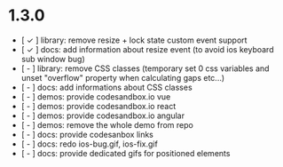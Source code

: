 # 1.3.0

* [ ✓ ] library: remove resize + lock state custom event support
* [ ✓ ] docs: add information about resize event (to avoid ios keyboard sub window bug)
* [ - ] library: remove CSS classes (temporary set 0 css variables and unset "overflow" property when calculating gaps etc...)
* [ - ] docs: add informations about CSS classes
* [ - ] demos: provide codesandbox.io vue
* [ - ] demos: provide codesandbox.io react
* [ - ] demos: provide codesandbox.io angular
* [ - ] demos: remove the whole demo from repo
* [ - ] docs: provide codesanbox links
* [ - ] docs: redo ios-bug.gif, ios-fix.gif
* [ - ] docs: provide dedicated gifs for positioned elements
